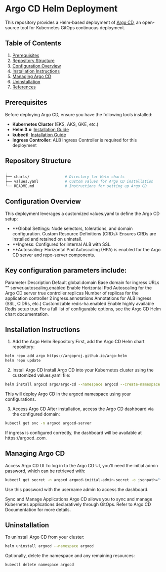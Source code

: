 # Argo CD Helm Deployment

This repository provides a Helm-based deployment of [Argo CD](https://argo-cd.readthedocs.io/), an open-source tool for Kubernetes GitOps continuous deployment.

## Table of Contents
1. [Prerequisites](#prerequisites)
2. [Repository Structure](#repository-structure)
3. [Configuration Overview](#configuration-overview)
4. [Installation Instructions](#installation-instructions)
5. [Managing Argo CD](#managing-argo-cd)
6. [Uninstallation](#uninstallation)
7. [References](#references)

## Prerequisites

Before deploying Argo CD, ensure you have the following tools installed:

- **Kubernetes Cluster** (EKS, AKS, GKE, etc.)
- **Helm 3.x**: [Installation Guide](https://helm.sh/docs/intro/install/)
- **kubectl**: [Installation Guide](https://kubernetes.io/docs/tasks/tools/install-kubectl/)
- **Ingress Controller**: ALB Ingress Controller is required for this deployment

## Repository Structure

```bash
.
├── charts/                # Directory for Helm charts
├── values.yaml            # Custom values for Argo CD installation
└── README.md              # Instructions for setting up Argo CD
```

## Configuration Overview

This deployment leverages a customized values.yaml to define the Argo CD setup:

- **Global Settings: Node selectors, tolerations, and domain configuration.
Custom Resource Definitions (CRDs): Ensures CRDs are installed and retained on uninstall.
- **Ingress: Configured for internal ALB with SSL.
- **Autoscaling: Horizontal Pod Autoscaling (HPA) is enabled for the Argo CD server and repo-server components.
## Key configuration parameters include:

Parameter	Description	Default
global.domain	Base domain for ingress URLs	""
server.autoscaling.enabled	Enable Horizontal Pod Autoscaling for the Argo CD server	true
controller.replicas	Number of replicas for the application controller	2
ingress.annotations	Annotations for ALB ingress (SSL, CIDRs, etc.)	Customizable
redis-ha.enabled	Enable highly available Redis setup	true
For a full list of configurable options, see the Argo CD Helm chart documentation.

## Installation Instructions
1. Add the Argo Helm Repository
First, add the Argo CD Helm chart repository:
```bash
helm repo add argo https://argoproj.github.io/argo-helm
helm repo update
```

2. Install Argo CD
Install Argo CD into your Kubernetes cluster using the customized values.yaml file:

```bash
helm install argocd argo/argo-cd --namespace argocd --create-namespace -f values.yaml
```

This will deploy Argo CD in the argocd namespace using your configurations.

3. Access Argo CD
After installation, access the Argo CD dashboard via the configured domain:

```bash
kubectl get svc -n argocd argocd-server
```
If ingress is configured correctly, the dashboard will be available at https://argocd.<your-domain>.com.

## Managing Argo CD
Access Argo CD UI
To log in to the Argo CD UI, you'll need the initial admin password, which can be retrieved with:

```bash
kubectl get secret -n argocd argocd-initial-admin-secret -o jsonpath="{.data.password}" | base64 -d
```

Use this password with the username admin to access the dashboard.

Sync and Manage Applications
Argo CD allows you to sync and manage Kubernetes applications declaratively through GitOps. Refer to Argo CD Documentation for more details.

## Uninstallation
To uninstall Argo CD from your cluster:

```bash
helm uninstall argocd --namespace argocd
```
Optionally, delete the namespace and any remaining resources:

```bash
kubectl delete namespace argocd
```